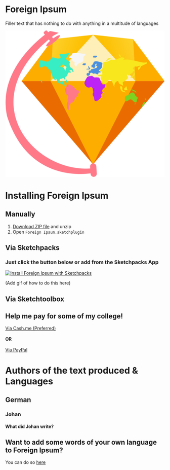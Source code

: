 # Foreign Ipsum

Filler text that has nothing to do with anything in a multitude of languages 

![Foreign Ipsum Logo 2.2](https://raw.githubusercontent.com/3raxton/ForeignIpsum/master/Foreign%20Ipsum%20Logo.png)

# Installing Foreign Ipsum

## Manually

1. [Download ZIP file](github.com/3raxton/ForeignIpsum/archive/master.zip) and unzip
2. Open `Foreign Ipsum.sketchplugin`

## Via Sketchpacks

### Just click the button below or add from the Sketchpacks App

[![Install Foreign Ipsum with Sketchpacks](http://sketchpacks-com.s3.amazonaws.com/assets/badges/sketchpacks-badge-install.png "Install Foreign Ipsum with Sketchpacks")](https://sketchpacks.com/3raxton/ForeignIpsum/install)

(Add gif of how to do this here)

## Via Sketchtoolbox

## Help me pay for some of my college!
<a href="https://cash.me/$3raxton" target="_blank">Via Cash.me (Preferred)</a>
</br></br><b> OR </b></br></br>
<a href="https://www.paypal.me/BraxtonHuff" target="_blank">Via PayPal</a>


# Authors of the text produced & Languages

## German

### Johan

#### What did Johan write?


## Want to add some words of your own language to Foreign Ipsum?

You can do so 
<a href="https://goo.gl/forms/89yQwlTlONWvNwrB3" target="_blank">here</a> 
